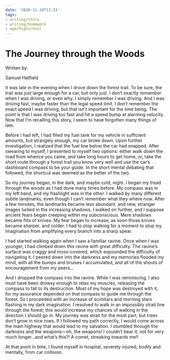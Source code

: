 ```yaml
---
date: '2020-11-24T13:33'
tags:
- writing/story
- writing/homework
- age/highschool
---
```


# The Journey through the Woods

Written by:

Samuel Hatfield

It was late in the evening when I drove down the forest trail. To be
sure, the trail was just large enough for a car, but only just. I don’t
exactly remember when I was driving, or even why. I simply remember I
was driving. And I was driving fast, maybe faster than the legal speed
limit. I don’t remember the exact speed I was driving, but that isn’t
important for the time being. The point is that I was driving too fast
and hit a speed bump at alarming velocity. Now that I’m recalling this
story, I seem to have forgotten many things of late.

Before I had left, I had filled my fuel tank for my vehicle in
sufficient amounts, but strangely enough, my car broke down. Upon
further investigation, I realized that the fuel line below the car had
snapped. After swearing to myself, I presented to myself two options:
either walk down the road from whence you came, and take long hours to
get home, or, take the short route through a forest trail you know very
well and use the car’s dashboard compass to be your guide. In the short
mental debating that followed, the shortcut was deemed as the better of
the two.

So my journey began, in the dark, and maybe cold, night. I began my
tread through the woods as I had done many times before. My compass was
in my left hand, and my flashlight was in the other. I walked by many
different subtle landmarks, even though I can’t remember what they where
now. After a few minutes, the landmarks became less abundant, and new,
stranger images lurked in the increasing shadows. I walked on further,
and I suppose ancient fears began creeping within my subconscious. Mere
shadows became flits of knives. My fear began to increase, as soon those
knives became sharper, and colder. I had to stop walking for a moment to
stop my imagination from amplifying every branch into a sharp spear.

I had started walking again when I saw a familiar ravine. Once when I
was younger, I had climbed down this ravine with great difficulty. The
ravine’s surface was craggy and moss-covered, which expounded the
difficulty of navigating it. I peered down into the darkness and my
memories flooded my mind, with all the bumps and bruises I accumulated,
and all of the shouts of encouragement from my peers…

And I dropped the compass into the ravine. While I was reminiscing, I
also must have been drowsy enough to relax my muscles, releasing the
compass to fall to its destruction. Most of my hope was destroyed with
it, for my assurance depended on that compass to guide me through the
forest. So I proceeded with an increase of scimitars and morning stars
flashing in my dark imagination. I resolved to walk in an impossibly
strait line through the forest; this would increase my chances of
walking in the direction I should go in. My journey was strait for the
most part, but trees don’t grow in nice rows. If I followed my path
correctly, I would come across the main highway that would lead to my
salvation. I stumbled through the darkness and the weapons—oh, the
weapons! I couldn’t bear it; not for very much longer…and what’s this?!
A comet, streaking towards me!!

At that point in time, I found myself in hospital, severely injured,
bodily and mentally, from car collision.
